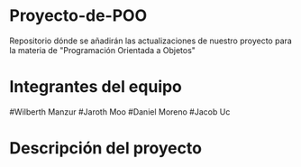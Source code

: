 # Proyecto-de-POO
Repositorio dónde se añadirán las actualizaciones de nuestro proyecto para la materia de "Programación Orientada a Objetos"

# Integrantes del equipo
#Wilberth Manzur
#Jaroth Moo
#Daniel Moreno
#Jacob Uc

# Descripción del proyecto
